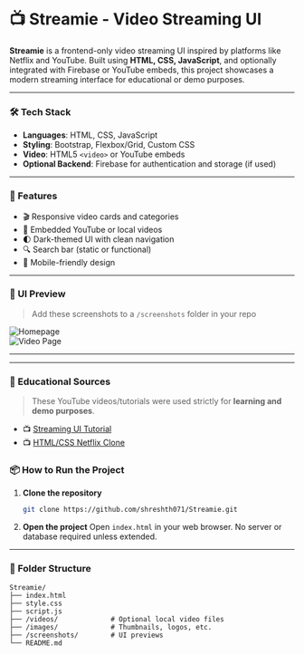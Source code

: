 # 📺 Streamie - Video Streaming UI

**Streamie** is a frontend-only video streaming UI inspired by platforms like Netflix and YouTube. Built using **HTML, CSS, JavaScript**, and optionally integrated with Firebase or YouTube embeds, this project showcases a modern streaming interface for educational or demo purposes.

---

### 🛠️ Tech Stack
- **Languages**: HTML, CSS, JavaScript
- **Styling**: Bootstrap, Flexbox/Grid, Custom CSS
- **Video**: HTML5 `<video>` or YouTube embeds
- **Optional Backend**: Firebase for authentication and storage (if used)

---

### 🎯 Features
- 🎬 Responsive video cards and categories
- 🎥 Embedded YouTube or local videos
- 🌓 Dark-themed UI with clean navigation
- 🔍 Search bar (static or functional)
- 📱 Mobile-friendly design

---

### 📸 UI Preview

> Add these screenshots to a `/screenshots` folder in your repo

![Homepage](./screenshots/home.png)  
![Video Page](./screenshots/video-page.png)

---

---

### 🎥 Educational Sources
> These YouTube videos/tutorials were used strictly for **learning and demo purposes**.

- 📺 [Streaming UI Tutorial](https://www.youtube.com/)
- 📺 [HTML/CSS Netflix Clone](https://www.youtube.com/)


### 📦 How to Run the Project

1. **Clone the repository**
   ```bash
   git clone https://github.com/shreshth071/Streamie.git
   ```

2. **Open the project**
   Open `index.html` in your web browser. No server or database required unless extended.

---

### 📁 Folder Structure
```
Streamie/
├── index.html
├── style.css
├── script.js
├── /videos/             # Optional local video files
├── /images/             # Thumbnails, logos, etc.
├── /screenshots/        # UI previews
└── README.md
```

